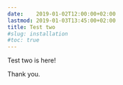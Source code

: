 ```yaml
---
date:    2019-01-02T12:00:00+02:00
lastmod: 2019-01-03T13:45:00+02:00
title: Test two
#slug: installation
#toc: true
---
```

Test two is here!

Thank you.
